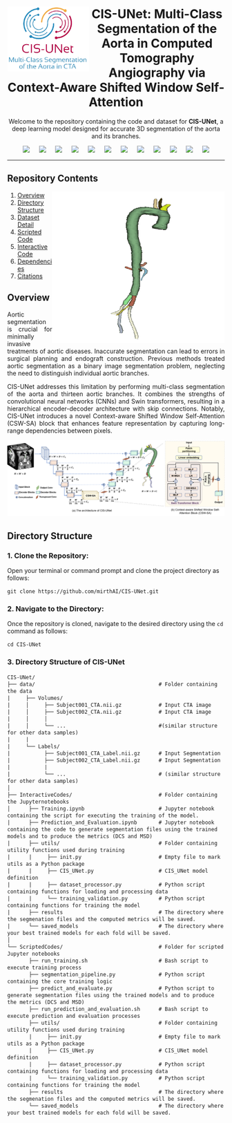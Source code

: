 <div align=center> <h1>
  <img align="left" width="190" height="150" src="assets/OriginalLogo.png" alt="CIS-UNet: Multi-Class Segmentation of the Aorta in  Computed Tomography Angiography via Context-Aware Shifted Window Self-Attention">
  CIS-UNet: Multi-Class Segmentation of the Aorta in  Computed Tomography Angiography via Context-Aware Shifted Window Self-Attention</h1>

Welcome to the repository containing the code and dataset for **CIS-UNet**, a deep learning model designed for accurate 3D segmentation of the aorta and its branches.
  
[![](https://img.shields.io/badge/Imran-gray?logo=github&logoColor=white&label=Muhammad&labelColor=darkgreen&color=red)](https://www.linkedin.com/in/imrannust/) &emsp;
[![](https://img.shields.io/badge/Jonathan-gray?logo=world%20health%20organization&logoColor=white&label=Krebs&labelColor=darkblue&color=limegreen)](https://surgery.med.ufl.edu/profile/krebs-jonathan/) &emsp;
[![](https://img.shields.io/badge/Gopu-gray?logo=linkedin&logoColor=white&label=Veera&labelColor=black&color=yellow)](https://www.linkedin.com/in/veera-rajasekhar-reddy-gopu-3107361a6/?originalSubdomain=in) &emsp;
[![](https://img.shields.io/badge/Fazzone-gray?logo=world%20health%20organization&logoColor=white&label=Brian&labelColor=darkred&color=cyan)](https://surgery.med.ufl.edu/profile/fazzone-brian/) &emsp;
[![](https://img.shields.io/badge/Balaji%20Sivaraman-gray?logo=linkedin&logoColor=white&label=Vishal&labelColor=darkgreen&color=orange)](https://www.linkedin.com/in/vishal-balaji-sivaraman-ab86a7294/) &emsp;
[![](https://img.shields.io/badge/Kumar-gray?logo=linkedin&logoColor=white&label=Amarjeet&labelColor=darkpurple&color=lime)](https://www.linkedin.com/in/amar-ufl/) &emsp;
[![](https://img.shields.io/badge/Viscardi-gray?logo=world%20health%20organization&logoColor=white&label=Chelsea&labelColor=darkslategray&color=fuchsia)](https://surgery.med.ufl.edu/profile/viscardi-chelsea/) &emsp;
[![](https://img.shields.io/badge/Heithaus-gray?logo=world%20health%20organization&logoColor=white&label=Robert&labelColor=darkolivegreen&color=purple)](https://www.orlandohealth.com/physician-finder/robert-e-heithaus-md#/overview) &emsp;
[![](https://img.shields.io/badge/Shickel-gray?logo=linkedin&logoColor=white&label=Benjamin&labelColor=navy&color=orange)](https://www.linkedin.com/in/benjamin-shickel-804976ab/) &emsp;
[![](https://img.shields.io/badge/Zhou-gray?logo=github&logoColor=white&label=Yuyin&labelColor=darkorange&color=blue)](https://yuyinzhou.github.io/) &emsp;
[![](https://img.shields.io/badge/Cooper-gray?logo=world%20health%20organization&logoColor=white&label=Michol&labelColor=darkcyan&color=magenta)](https://surgery.med.ufl.edu/profile/cooper-michol/) &emsp;
[![](https://img.shields.io/badge/Shao-gray?logo=linkedin&logoColor=white&label=Wei&labelColor=darkviolet&color=teal)](https://www.linkedin.com/in/wei-shao-438782115/)

</div>

---

## Repository Contents

<img align="right" width="400" height="350" src="assets/LabelAnnotationDemo_v3.gif" alt="Demo of Aortic Branches">

1. [Overview](#overview)
2. [Directory Structure](#directory-structure)
3. [Dataset Detail](#dataset-detail)
4. [Scripted Code](#scripted)
5. [Interactive Code](#interactive)
6. [Dependencies](#dependencies)
7. [Citations](#citations)


## Overview <a id="overview"></a>

<div align=justify>
Aortic segmentation is crucial for minimally invasive treatments of aortic diseases.  Inaccurate segmentation can lead to errors in surgical planning and endograft construction. Previous methods treated aortic segmentation as a binary image segmentation problem, neglecting the need to distinguish individual aortic branches.

CIS-UNet addresses this limitation by performing multi-class segmentation of the aorta and thirteen aortic branches. It combines the strengths of convolutional neural networks (CNNs) and Swin transformers, resulting in a hierarchical encoder-decoder architecture with skip connections. Notably, CIS-UNet introduces a novel Context-aware Shifted Window Self-Attention (CSW-SA) block that enhances feature representation by capturing long-range dependencies between pixels.
</div>
<div align=center>
<img src="assets/CIS_UNet_Architecture.png" alt="CIS UNet Architecture">
</div>

## Directory Structure <a id="directory-structure"></a>

<h3> 1. Clone the Repository:</h3>

  Open your terminal or command prompt and clone the project directory as follows:
  ```
  git clone https://github.com/mirthAI/CIS-UNet.git
  ```

<h3> 2. Navigate to the Directory: </h3>

  Once the repository is cloned, navigate to the desired directory using the `cd` command as follows:
  ```
  cd CIS-UNet
  ```
<h3> 3. Directory Structure of CIS-UNet </h3>


```
CIS-UNet/
├── data/                                        # Folder containing the data
|     ├── Volumes/
|     │     ├── Subject001_CTA.nii.gz            # Input CTA image
|     │     ├── Subject002_CTA.nii.gz            # Input CTA image
|     │     │     
|     │     └── ...                              #(similar structure for other data samples)
|     |
|     └── Labels/
|           ├── Subject001_CTA_Label.nii.gz      # Input Segmentation
|           ├── Subject002_CTA_Label.nii.gz      # Input Segmentation
|           |
|           └── ...                              # (similar structure for other data samples)  
│
├── InteractiveCodes/                            # Folder containing the Jupyternotebooks
│      ├── Training.ipynb                        # Jupyter notebook containing the script for executing the training of the model.
|      ├── Prediction_and_Evaluation.ipynb       # Jupyter notebook containing the code to generate segmentation files using the trained models and to produce the metrics (DCS and MSD)
|      ├── utils/                                # Folder containing utility functions used during training
|      |     ├── init.py                         # Empty file to mark utils as a Python package
|      |     ├── CIS_UNet.py                     # CIS_UNet model definition
|      |     ├── dataset_processor.py            # Python script containing functions for loading and processing data
|      |     └── training_validation.py          # Python script containing functions for training the model
|      ├── results                               # The directory where the segmenation files and the computed metrics will be saved.
|      └── saved_models                          # The directory where your best trained models for each fold will be saved.
│
└── ScriptedCodes/                               # Folder for scripted Jupyter notebooks
       ├── run_training.sh                       # Bash script to execute training process
       ├── segmentation_pipeline.py              # Python script containing the core training logic
       ├── predict_and_evaluate.py               # Python script to generate segmentation files using the trained models and to produce the metrics (DCS and MSD)
       ├── run_prediction_and_evaluation.sh      # Bash script to execute prediction and evaluation processes
       ├── utils/                                # Folder containing utility functions used during training
       |     ├── init.py                         # Empty file to mark utils as a Python package
       |     ├── CIS_UNet.py                     # CIS_UNet model definition
       |     ├── dataset_processor.py            # Python script containing functions for loading and processing data
       |     └── training_validation.py          # Python script containing functions for training the model
       ├── results                               # The directory where the segmenation files and the computed metrics will be saved.
       └── saved_models                          # The directory where your best trained models for each fold will be saved.                                                 

```


